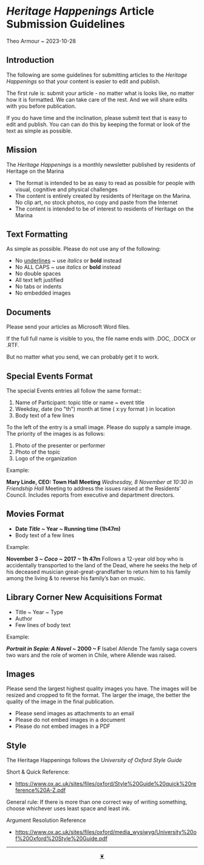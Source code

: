 # *Heritage Happenings* Article Submission Guidelines

Theo Armour ~ 2023-10-28

## Introduction

The following are some guidelines for submitting articles to the *Heritage Happenings* so that your content is easier to edit and publish.

The first rule is: submit your article - no matter what is looks like, no matter how it is formatted. We can take care of the rest. And we will share edits with you before publication.

If you do have time and the inclination, please submit text that is easy to edit and publish. You can can do this by keeping the format or look of the text as simple as possible.

## Mission

The *Heritage Happenings* is a monthly newsletter published by residents of Heritage on the Marina

* The format is intended to be as easy to read as possible for people with visual, cognitive and physical challenges
* The content is entirely created by residents of Heritage on the Marina. No clip art, no stock photos, no copy and paste from the Internet
* The content is intended to be of interest to residents of Heritage on the Marina


## Text Formatting

As simple as possible. Please do not use any of the following:

* No <u>underlines</u> ~ use *italics* or **bold** instead
* No ALL CAPS ~ use *italics* or **bold** instead
* No   double   spaces
* All text left justified
* No tabs or indents
* No embedded images


## Documents

Please send your articles as Microsoft Word files.

If the full full name is visible to you, the file name ends with .DOC, .DOCX or .RTF.

But no matter what you send, we can probably get it to work.

## Special Events Format

The special Events entries all follow the same format::

1. Name of Participant: topic title or name ~ event title
2. Weekday, date (no "th") month at time ( x:yy format ) in location
3. Body text of a few lines

To the left of the entry is a small image. Please do supply a sample image. The priority of the images is as follows:

1. Photo of the presenter or performer
2. Photo of the topic
3. Logo of the organization

Example:

**Mary Linde, CEO: Town Hall Meeting**
_Wednesday, 8 November at 10:30 in Friendship Hall_
Meeting to address the issues raised at the Residents’ Council. Includes reports from executive and department directors.


## Movies Format

* **Date  *Title* ~ Year ~ Running time (1h47m)**
* Body text of a few lines

Example:

**November 3 ~ *Coco* ~  2017 ~ 1h 47m**
Follows a 12-year old boy who is accidentally transported to the land of the Dead, where he seeks the help of his deceased musician great-great-grandfather to return him to his family among the living & to reverse his family’s ban on music.


## Library Corner New Acquisitions Format

* Title ~ Year ~ Type
* Author
* Few lines of body text

Example:

**_Portrait in Sepia: A Novel_ ~ 2000 ~ F**
Isabel Allende
The family saga covers two wars and the role of women in Chile, where Allende was raised.


## Images

Please send the largest highest quality images you have. The images will be resized and cropped to fit the format. The larger the image, the better the quality of the image in the final publication.

* Please send images as attachments to an email
* Please do not embed images in a document
* Please do not embed images in a PDF


## Style

The Heritage Happenings follows the *University of Oxford Style Guide*

Short & Quick Reference:

* https://www.ox.ac.uk/sites/files/oxford/Style%20Guide%20quick%20reference%20A-Z.pdf

General rule: If there is more than one correct way of writing something, choose whichever uses least space and least ink.

Argument Resolution Reference

* https://www.ox.ac.uk/sites/files/oxford/media_wysiwyg/University%20of%20Oxford%20Style%20Guide.pdf


***

<center title="Hello! Click me to go up to the top" ><a class=aDingbat href=javascript:window.scrollTo(0,0);> ❦ </a></center>

